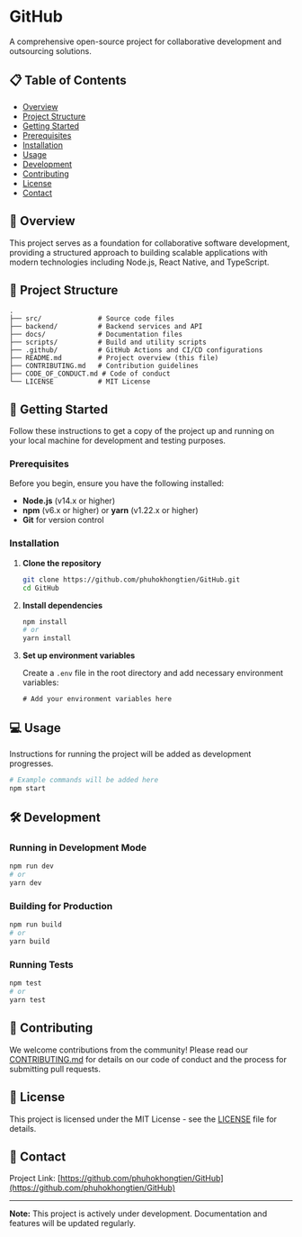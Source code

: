 # GitHub

A comprehensive open-source project for collaborative development and outsourcing solutions.

## 📋 Table of Contents

- [Overview](#overview)
- [Project Structure](#project-structure)
- [Getting Started](#getting-started)
- [Prerequisites](#prerequisites)
- [Installation](#installation)
- [Usage](#usage)
- [Development](#development)
- [Contributing](#contributing)
- [License](#license)
- [Contact](#contact)

## 🎯 Overview

This project serves as a foundation for collaborative software development, providing a structured approach to building scalable applications with modern technologies including Node.js, React Native, and TypeScript.

## 📁 Project Structure

```
.
├── src/              # Source code files
├── backend/          # Backend services and API
├── docs/             # Documentation files
├── scripts/          # Build and utility scripts
├── .github/          # GitHub Actions and CI/CD configurations
├── README.md         # Project overview (this file)
├── CONTRIBUTING.md   # Contribution guidelines
├── CODE_OF_CONDUCT.md # Code of conduct
└── LICENSE           # MIT License
```

## 🚀 Getting Started

Follow these instructions to get a copy of the project up and running on your local machine for development and testing purposes.

### Prerequisites

Before you begin, ensure you have the following installed:

- **Node.js** (v14.x or higher)
- **npm** (v6.x or higher) or **yarn** (v1.22.x or higher)
- **Git** for version control

### Installation

1. **Clone the repository**

   ```bash
   git clone https://github.com/phuhokhongtien/GitHub.git
   cd GitHub
   ```

2. **Install dependencies**

   ```bash
   npm install
   # or
   yarn install
   ```

3. **Set up environment variables**

   Create a `.env` file in the root directory and add necessary environment variables:

   ```env
   # Add your environment variables here
   ```

## 💻 Usage

Instructions for running the project will be added as development progresses.

```bash
# Example commands will be added here
npm start
```

## 🛠 Development

### Running in Development Mode

```bash
npm run dev
# or
yarn dev
```

### Building for Production

```bash
npm run build
# or
yarn build
```

### Running Tests

```bash
npm test
# or
yarn test
```

## 🤝 Contributing

We welcome contributions from the community! Please read our [CONTRIBUTING.md](CONTRIBUTING.md) for details on our code of conduct and the process for submitting pull requests.

## 📄 License

This project is licensed under the MIT License - see the [LICENSE](LICENSE) file for details.

## 📧 Contact

Project Link: [https://github.com/phuhokhongtien/GitHub](https://github.com/phuhokhongtien/GitHub)

---

**Note:** This project is actively under development. Documentation and features will be updated regularly.
